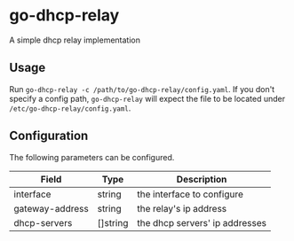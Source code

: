 # go-dhcp-relay

A simple dhcp relay implementation

## Usage

Run `go-dhcp-relay -c /path/to/go-dhcp-relay/config.yaml`.
If you don't specify a config path, `go-dhcp-relay` will expect the file to be located under `/etc/go-dhcp-relay/config.yaml`.

## Configuration

The following parameters can be configured.

| Field           | Type     | Description                    |
| --------------- | -------- | ------------------------------ |
| interface       | string   | the interface to configure     |
| gateway-address | string   | the relay's ip address         |
| dhcp-servers    | []string | the dhcp servers' ip addresses |
